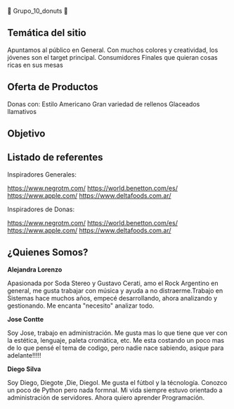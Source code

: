 
🍩 Grupo_10_donuts 🍩

## Temática del sitio

Apuntamos al público en General. Con muchos colores y creatividad, los jóvenes son el target principal.
Consumidores Finales que quieran cosas ricas en sus mesas

## Oferta de Productos

Donas con: 
Estilo Americano
Gran variedad de rellenos
Glaceados llamativos

## Objetivo

## Listado de referentes

Inspiradores Generales:

<https://www.negrotm.com/>
https://world.benetton.com/es/
https://www.apple.com/
https://www.deltafoods.com.ar/

Inspiradores de Donas:

https://www.negrotm.com/
https://world.benetton.com/es/
https://www.apple.com/
https://www.deltafoods.com.ar/

## ¿Quienes Somos?

**Alejandra Lorenzo**

Apasionada por Soda Stereo y Gustavo Cerati, amo el Rock Argentino en general, me gusta trabajar con música y ayuda a no distraerme.Trabajo en Sistemas hace muchos años, empecé desarrollando, ahora analizando y gestionando. Me encanta "necesito" analizar todo.

**Jose Contte**

Soy Jose, trabajo en administración. Me gusta mas lo que tiene que ver con la estética, lenguaje, paleta cromática, etc. Me esta costando un poco mas de lo que pensé el tema de codigo, pero nadie nace sabiendo, asique para adelante!!!!!

**Diego Silva**

Soy Diego, Diegote ,Die, Diegol. Me gusta el fútbol y la técnología. Conozco un poco de Python pero nada formnal. Mi vida siempre estuvo orientado a administración de servidores. Ahora quiero aprender Programación.
